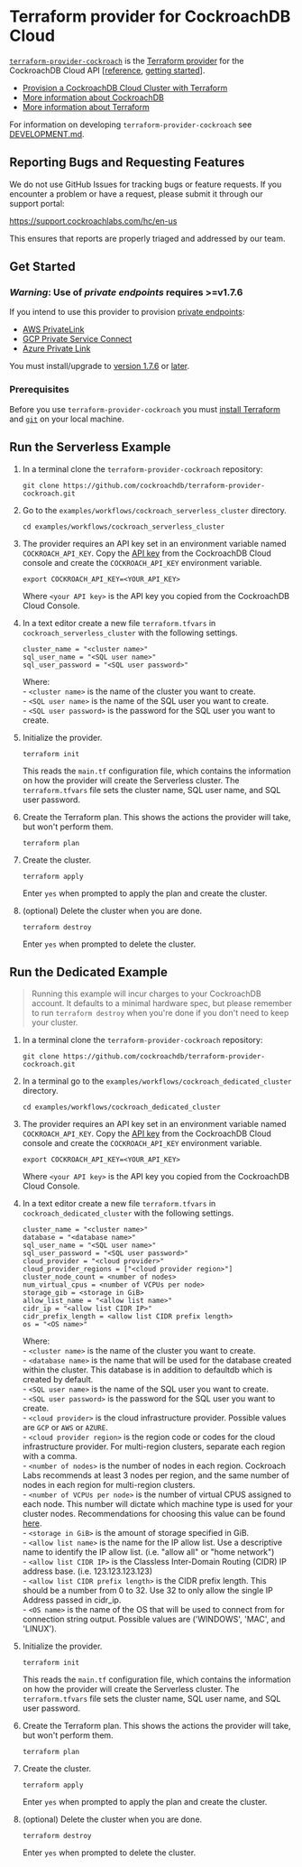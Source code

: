 # Terraform provider for CockroachDB Cloud

[`terraform-provider-cockroach`](https://registry.terraform.io/providers/cockroachdb/cockroach/latest) is the [Terraform provider](https://learn.hashicorp.com/collections/terraform/providers) for the CockroachDB Cloud API [[reference](https://www.cockroachlabs.com/docs/api/cloud/v1), [getting started](https://www.cockroachlabs.com/docs/cockroachcloud/cloud-api)].

- [Provision a CockroachDB Cloud Cluster with Terraform](https://www.cockroachlabs.com/docs/cockroachcloud/provision-a-cluster-with-terraform.html)
- [More information about CockroachDB](https://www.cockroachlabs.com/)
- [More information about Terraform](https://terraform.io)

For information on developing `terraform-provider-cockroach` see [DEVELOPMENT.md](DEVELOPMENT.md).

## Reporting Bugs and Requesting Features

We do not use GitHub Issues for tracking bugs or feature requests.
If you encounter a problem or have a request, please submit it through our support portal:

https://support.cockroachlabs.com/hc/en-us

This ensures that reports are properly triaged and addressed by our team.

## Get Started

### _Warning_: Use of *private endpoints* requires >=v1.7.6
If you intend to use this provider to provision [private endpoints](https://github.com/cockroachdb/terraform-provider-cockroach/blob/main/docs/resources/private_endpoint_connection.md):
- [AWS PrivateLink](https://www.cockroachlabs.com/docs/cockroachcloud/aws-privatelink)
- [GCP Private Service Connect](https://www.cockroachlabs.com/docs/cockroachcloud/connect-to-your-cluster#gcp-private-service-connect)
- [Azure Private Link](https://www.cockroachlabs.com/docs/cockroachcloud/cockroachdb-dedicated-on-azure)

You must install/upgrade to [version 1.7.6](https://github.com/cockroachdb/terraform-provider-cockroach/releases/tag/v1.7.6) or [later](https://registry.terraform.io/providers/cockroachdb/cockroach/latest).

### Prerequisites

Before you use `terraform-provider-cockroach` you must [install Terraform](https://learn.hashicorp.com/tutorials/terraform/install-cli) and [`git`](https://git-scm.com/downloads) on your local machine.

## Run the Serverless Example

1. In a terminal clone the `terraform-provider-cockroach` repository:

    ~~~ shell
    git clone https://github.com/cockroachdb/terraform-provider-cockroach.git
    ~~~

1. Go to the `examples/workflows/cockroach_serverless_cluster` directory.

    ~~~ shell
    cd examples/workflows/cockroach_serverless_cluster
    ~~~

1. The provider requires an API key set in an environment variable named `COCKROACH_API_KEY`. Copy the [API key](https://www.cockroachlabs.com/docs/cockroachcloud/console-access-management.html#api-access) from the CockroachDB Cloud console and create the `COCKROACH_API_KEY` environment variable.

    ~~~ shell
    export COCKROACH_API_KEY=<YOUR_API_KEY>
    ~~~

    Where `<your API key>` is the API key you copied from the CockroachDB Cloud Console.

1. In a text editor create a new file `terraform.tfvars` in `cockroach_serverless_cluster` with the following settings.

    ~~~
    cluster_name = "<cluster name>"
    sql_user_name = "<SQL user name>"
    sql_user_password = "<SQL user password>"
    ~~~

    Where:  
        - `<cluster name>` is the name of the cluster you want to create.  
        - `<SQL user name>` is the name of the SQL user you want to create.  
        - `<SQL user password>` is the password for the SQL user you want to create.  

1. Initialize the provider.

    ~~~ shell
    terraform init
    ~~~

    This reads the `main.tf` configuration file, which contains the information on how the provider will create the Serverless cluster. The `terraform.tfvars` file sets the cluster name, SQL user name, and SQL user password.

1. Create the Terraform plan. This shows the actions the provider will take, but won't perform them.

    ~~~ shell
    terraform plan
    ~~~

1. Create the cluster.

    ~~~ shell
    terraform apply
    ~~~

    Enter `yes` when prompted to apply the plan and create the cluster.

1. (optional) Delete the cluster when you are done.

    ~~~ shell
    terraform destroy
    ~~~

    Enter `yes` when prompted to delete the cluster.

## Run the Dedicated Example

> Running this example will incur charges to your CockroachDB account.
> It defaults to a minimal hardware spec, but please remember to run
> `terraform destroy` when you're done if you don't need to keep your cluster.

1. In a terminal clone the `terraform-provider-cockroach` repository:

    ~~~ shell
    git clone https://github.com/cockroachdb/terraform-provider-cockroach.git
    ~~~

1. In a terminal go to the `examples/workflows/cockroach_dedicated_cluster` directory.

    ~~~ shell
    cd examples/workflows/cockroach_dedicated_cluster
    ~~~

1. The provider requires an API key set in an environment variable named `COCKROACH_API_KEY`. Copy the [API key](https://www.cockroachlabs.com/docs/cockroachcloud/console-access-management.html#api-access) from the CockroachDB Cloud console and create the `COCKROACH_API_KEY` environment variable.

    ~~~ shell
    export COCKROACH_API_KEY=<YOUR_API_KEY>
    ~~~

    Where `<your API key>` is the API key you copied from the CockroachDB Cloud Console.

1. In a text editor create a new file `terraform.tfvars` in `cockroach_dedicated_cluster` with the following settings.

    ~~~
    cluster_name = "<cluster name>"
    database = "<database name>"
    sql_user_name = "<SQL user name>"
    sql_user_password = "<SQL user password>"
    cloud_provider = "<cloud provider>"
    cloud_provider_regions = ["<cloud provider region>"]
    cluster_node_count = <number of nodes>
    num_virtual_cpus = <number of VCPUs per node>
    storage_gib = <storage in GiB>
    allow_list_name = "<allow list name>"
    cidr_ip = "<allow list CIDR IP>"
    cidr_prefix_length = <allow list CIDR prefix length>
    os = "<OS name>"
    ~~~

    Where:  
        - `<cluster name>` is the name of the cluster you want to create.  
        - `<database name>` is the name that will be used for the database created within the cluster. This database is in addition to defaultdb which is created by default.  
        - `<SQL user name>` is the name of the SQL user you want to create.  
        - `<SQL user password>` is the password for the SQL user you want to create.  
        - `<cloud provider>` is the cloud infrastructure provider. Possible values are `GCP` or `AWS` or `AZURE`.  
        - `<cloud provider region>` is the region code or codes for the cloud infrastructure provider. For multi-region clusters, separate each region with a comma.  
        - `<number of nodes>` is the number of nodes in each region. Cockroach Labs recommends at least 3 nodes per region, and the same number of nodes in each region for multi-region clusters.  
        - `<number of VCPUs per node>` is the number of virtual CPUS assigned to each node.  This number will dictate which machine type is used for your cluster nodes. Recommendations for choosing this value can be found [here](https://www.cockroachlabs.com/docs/cockroachcloud/create-your-cluster#step-5-configure-cluster-capacity).  
        - `<storage in GiB>` is the amount of storage specified in GiB.  
        - `<allow list name>` is the name for the IP allow list. Use a descriptive name to identify the IP allow list. (i.e. "allow all" or "home network")  
        - `<allow list CIDR IP>` is the Classless Inter-Domain Routing (CIDR) IP address base. (i.e. 123.123.123.123)  
        - `<allow list CIDR prefix length>` is the CIDR prefix length. This should be a number from 0 to 32. Use 32 to only allow the single IP Address passed in cidr_ip.  
        - `<OS name>` is the name of the OS that will be used to connect from for connection string output. Possible values are ('WINDOWS', 'MAC', and 'LINUX').  

1. Initialize the provider.

    ~~~ shell
    terraform init
    ~~~

    This reads the `main.tf` configuration file, which contains the information on how the provider will create the Serverless cluster. The `terraform.tfvars` file sets the cluster name, SQL user name, and SQL user password.

1. Create the Terraform plan. This shows the actions the provider will take, but won't perform them.

    ~~~ shell
    terraform plan
    ~~~

1. Create the cluster.

    ~~~ shell
    terraform apply
    ~~~

    Enter `yes` when prompted to apply the plan and create the cluster.

1. (optional) Delete the cluster when you are done.

    ~~~ shell
    terraform destroy
    ~~~

    Enter `yes` when prompted to delete the cluster.
